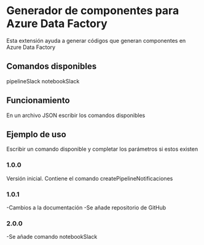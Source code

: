 # Generador de componentes para Azure Data Factory

Esta extensión ayuda a generar códigos que generan componentes en Azure Data Factory

##  Comandos disponibles

pipelineSlack
notebookSlack

## Funcionamiento

En un archivo JSON escribir los comandos disponibles

## Ejemplo de uso

Escribir un comando disponible y completar los parámetros si estos existen  

### 1.0.0

Versión inicial.
Contiene el comando createPipelineNotificaciones
 
### 1.0.1

-Cambios a la documentación
-Se añade repositorio de GitHub

### 2.0.0

-Se añade comando notebookSlack